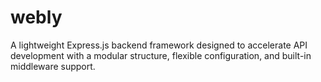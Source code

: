 # webly
A lightweight Express.js backend framework designed to accelerate API development with a modular structure, flexible configuration, and built-in middleware support.
